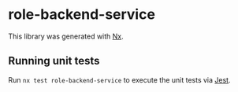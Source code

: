 # role-backend-service

This library was generated with [Nx](https://nx.dev).

## Running unit tests

Run `nx test role-backend-service` to execute the unit tests via [Jest](https://jestjs.io).
